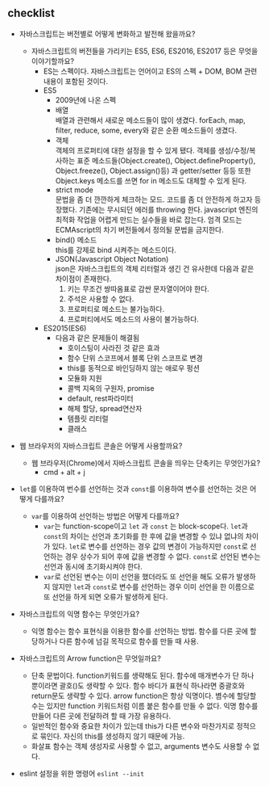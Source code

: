 ## checklist

* 자바스크립트는 버전별로 어떻게 변화하고 발전해 왔을까요?
    * 자바스크립트의 버전들을 가리키는 ES5, ES6, ES2016, ES2017 등은 무엇을 이야기할까요?
        * ES는 스펙이다. 자바스크립트는 언어이고 ES의 스펙 + DOM, BOM 관련 내용이 포함된 것이다.
        * ES5
            * 2009년에 나온 스펙
            * 배열  
            배열과 관련해서 새로운 메소드들이 많이 생겼다. forEach, map, filter, reduce, some, every와 같은 순환 메소드들이 생겼다.
            * 객체  
            객체의 프로퍼티에 대한 설정을 할 수 있게 됐다. 객체를 생성/수정/복사하는 표준 메소드들(Object.create(), Object.defineProperty(), Object.freeze(), Object.assign()등) 과 getter/setter 등등 또한 Object.keys 메소드를 쓰면 for in 메소드도 대체할 수 있게 된다.
            * strict mode  
            문법을 좀 더 깐깐하게 체크하는 모드. 코드를 좀 더 안전하게 하고자 등장했다. 기존에는 무시되던 에러를 throwing 한다. javascript 엔진의 최적화 작업을 어렵게 만드는 실수들을 바로 잡는다. 엄격 모드는 ECMAscript의 차기 버전들에서 정의될 문법을 금지한다.
            * bind() 메소드  
            this를 강제로 bind 시켜주는 메소드이다.
            * JSON(Javascript Object Notation)  
            json은 자바스크립트의 객체 리터럴과 생긴 건 유사한데 다음과 같은 차이점이 존재한다.  
                1. 키는 무조건 쌍따옴표로 감싼 문자열이어야 한다.
                1. 주석은 사용할 수 없다.
                1. 프로퍼티로 메소드는 불가능하다.
                1. 프로퍼티에서도 메소드의 사용이 불가능하다.
        * ES2015(ES6)
            * 다음과 같은 문제들이 해결됨
                * 호이스팅이 사라진 것 같은 효과
                * 함수 단위 스코프에서 블록 단위 스코프로 변경
                * this를 동적으로 바인딩하지 않는 애로우 펑션
                * 모듈화 지원
                * 콜백 지옥의 구원자, promise
                * default, rest파라미터
                * 해체 할당, spread연산자
                * 템플릿 리터럴
                * 클래스
* 웹 브라우저의 자바스크립트 콘솔은 어떻게 사용할까요?
    * 웹 브라우저(Chrome)에서 자바스크립트 콘솔을 띄우는 단축키는 무엇인가요?
        * cmd + alt + j
* `let`를 이용하여 번수를 선언하는 것과 `const`를 이용하여 변수를 선언하는 것은 어떻게 다를까요?
    * `var`를 이용하여 선언하는 방법은 어떻게 다를까요?
        * `var`는 function-scope이고 `let` 과 `const` 는 block-scope다. `let`과 `const`의 차이는 선언과 초기화를 한 후에 값을 변경할 수 있냐 없냐의 차이가 있다. `let`로 변수를 선언하는 경우 값의 변경이 가능하지만 `const`로 선언하는 경우 상수가 되어 후에 값을 변경할 수 없다. `const`로 선언된 변수는 선언과 동시에 초기화시켜야 한다.  
        * `var`로 선언된 변수는 이미 선언을 했더라도 또 선언을 해도 오류가 발생하지 않지만 `let`과 `const`로 변수를 선언하는 경우 이미 선언을 한 이름으로 또 선언을 하게 되면 오류가 발생하게 된다.
* 자바스크립트의 익명 함수는 무엇인가요?
    * 익명 함수는 함수 표현식을 이용한 함수를 선언하는 방법. 함수를 다른 곳에 할당하거나 다른 함수에 넘길 목적으로 함수를 만들 때 사용.
* 자바스크립트의 Arrow function은 무엇일까요?
    * 단축 문법이다. function키워드를 생략해도 된다. 함수에 매개변수가 단 하나 뿐이라면 괄호()도 생략할 수 있다. 함수 바디가 표현식 하나라면 중괄호와 return문도 생략할 수 있다. arrow function은 항상 익명이다. 볌수에 할당할 수는 있지만 function 키워드처럼 이름 붙은 함수를 만들 수 없다. 익명 함수를 만들어 다른 곳에 전달하려 할 때 가장 유용하다.
    * 일반적인 함수와 중요한 차이가 있는데 this가 다른 변수와 마찬가지로 정적으로 묶인다. 자신의 this를 생성하지 않기 때문에 가능.
    * 화살표 함수는 객체 생성자로 사용할 수 없고, arguments 변수도 사용할 수 없다.


* eslint 설정을 위한 명령어 `eslint --init`